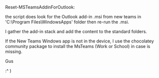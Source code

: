 Reset-MSTeamsAddinForOutlook:

the script does look for the Outlook add-in .msi from new teams in 'C:\Program Files\WindowsApps' folder then re-run the .msi.

I gather the add-in stack and add the content to the standard folders.

If the New Teams Windows app is not in the device, I use the chocolatey community package to install the MsTeams (Work or School) in case is missing.

Gus

:^ )
